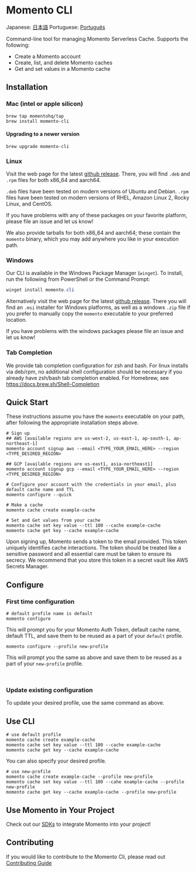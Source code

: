 # Momento CLI

Japanese: [日本語](README.ja.md)
Portuguese: [Português](README.pt.md)

Command-line tool for managing Momento Serverless Cache.  Supports the following:

* Create a Momento account
* Create, list, and delete Momento caches
* Get and set values in a Momento cache



## Installation

### Mac (intel or apple silicon)

```
brew tap momentohq/tap
brew install momento-cli
```

#### Upgrading to a newer version

```
brew upgrade momento-cli
```

### Linux

Visit the web page for the latest [github release](https://github.com/momentohq/momento-cli/releases).
There, you will find `.deb` and `.rpm` files for both x86_64 and aarch64.

`.deb` files have been tested on modern versions of Ubuntu and Debian.
`.rpm` files have been tested on modern versions of RHEL, Amazon Linux 2, Rocky Linux, and CentOS.

If you have problems with any of these packages on your favorite platform, please file an issue and let us know!

We also provide tarballs for both x86_64 and aarch64; these contain the `momento` binary,
which you may add anywhere you like in your execution path.

### Windows

Our CLI is available in the Windows Package Manager (`winget`). To install, run the following from PowerShell or the Command Prompt:

```powershell
winget install momento.cli
```

Alternatively visit the web page for the latest [github release](https://github.com/momentohq/momento-cli/releases).
There you will find an `.msi` installer for Windows platforms, as well as a windows `.zip` file if
you prefer to manually copy the `momento` executable to your preferred location.

If you have problems with the windows packages please file an issue and let us know!

### Tab Completion

We provide tab completion configuration for zsh and bash.  For linux installs via deb/rpm, no additional shell
configuration should be necessary if you already have zsh/bash tab completion enabled.  For Homebrew, see
https://docs.brew.sh/Shell-Completion

## Quick Start

These instructions assume you have the `momento` executable on your path, after following
the appropriate installation steps above.

```
# Sign up
## AWS [available regions are us-west-2, us-east-1, ap-south-1, ap-northeast-1]
momento account signup aws --email <TYPE_YOUR_EMAIL_HERE> --region <TYPE_DESIRED_REGION>

## GCP [available regions are us-east1, asia-northeast1]
momento account signup gcp --email <TYPE_YOUR_EMAIL_HERE> --region <TYPE_DESIRED_REGION>

# Configure your account with the credentials in your email, plus default cache name and TTL
momento configure --quick

# Make a cache
momento cache create example-cache

# Set and Get values from your cache
momento cache set key value --ttl 100 --cache example-cache
momento cache get key --cache example-cache
```

Upon signing up, Momento sends a token to the email provided. This token uniquely identifies cache interactions. The token should be treated like a sensitive password and all essential care must be taken to ensure its secrecy. We recommend that you store this token in a secret vault like AWS Secrets Manager.

## Configure

### First time configuration

```
# default profile name is default
momento configure
```

This will prompt you for your Momento Auth Token, default cache name, default TTL, and save them to be reused as a part of your `default` profile.

```
momento configure --profile new-profile
```

This will prompt you the same as above and save them to be reused as a part of your `new-profile` profile.

<br>

### Update existing configuration

To update your desired profile, use the same command as above.

## Use CLI

```
# use default profile
momento cache create example-cache
momento cache set key value --ttl 100 --cache example-cache
momento cache get key --cache example-cache
```

You can also specify your desired profile.

```
# use new-profile
momento cache create example-cache --profile new-profile
momento cache set key value --ttl 100 --cahe example-cache --profile new-profile
momento cache get key --cache example-cache --profile new-profile
```

## Use Momento in Your Project

Check out our [SDKs](https://github.com/momentohq/client-sdk-examples) to integrate Momento into your project!

## Contributing

If you would like to contribute to the Momento Cli, please read out [Contributing Guide](./CONTRIBUTING.md)
